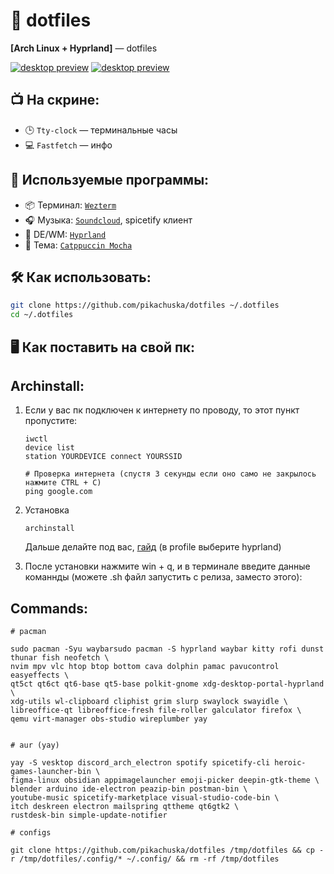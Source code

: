 # 🧠 dotfiles  
**[Arch Linux + Hyprland]** — dotfiles

[![desktop preview](https://github.com/user-attachments/assets/1089956e-8584-41f8-9468-25cb97e8e8ca)](https://youtu.be/h1PToEBmTp8?si=cxRxOS-Yjfr4piW1)
[![desktop preview](https://github.com/user-attachments/assets/4bf650a7-11f0-4dc3-9271-27be57949eca)](https://youtu.be/h1PToEBmTp8?si=cxRxOS-Yjfr4piW1)





## 📺 На скрине:
- 🕒 `Tty-clock` — терминальные часы
- 💻 `Fastfetch` — инфо

## 🧩 Используемые программы:
- 📦 Терминал: [`Wezterm`](https://wezfurlong.org/wezterm/)
- 🎧 Музыка: [`Soundcloud`](https://aur.archlinux.org/packages/soundcloud-rpc-bin), spicetify клиент
- 🧼 DE/WM: [`Hyprland`](https://github.com/hyprwm/Hyprland)
- 🎨 Тема: [`Catppuccin Mocha`](https://catppuccin.com/)

## 🛠️ Как использовать:
```bash
git clone https://github.com/pikachuska/dotfiles ~/.dotfiles
cd ~/.dotfiles
```



## 🖥️ Как поставить на свой пк:


## Archinstall:

1. Если у вас пк подключен к интернету по проводу, то этот пункт пропустите:
   ```
   iwctl
   device list
   station YOURDEVICE connect YOURSSID

   # Проверка интернета (спустя 3 секунды если оно само не закрылось нажмите CTRL + C)
   ping google.com
   ```
   
2. Установка
   ```
   archinstall
   ```
   Дальше делайте под вас, [гайд](https://youtu.be/x2euFpcv7hw?si=QheQG1ymVKtUUnc4&t=441) (в profile выберите hyprland)

3. После установки нажмите win + q, и в терминале введите данные команнды (можете .sh файл запустить с релиза, заместо этого):


## Commands:

```
# pacman

sudo pacman -Syu waybarsudo pacman -S hyprland waybar kitty rofi dunst thunar fish neofetch \
nvim mpv vlc htop btop bottom cava dolphin pamac pavucontrol easyeffects \
qt5ct qt6ct qt6-base qt5-base polkit-gnome xdg-desktop-portal-hyprland \
xdg-utils wl-clipboard cliphist grim slurp swaylock swayidle \
libreoffice-qt libreoffice-fresh file-roller galculator firefox \
qemu virt-manager obs-studio wireplumber yay


# aur (yay)

yay -S vesktop discord_arch_electron spotify spicetify-cli heroic-games-launcher-bin \
figma-linux obsidian appimagelauncher emoji-picker deepin-gtk-theme \
blender arduino ide-electron peazip-bin postman-bin \
youtube-music spicetify-marketplace visual-studio-code-bin \
itch deskreen electron mailspring qttheme qt6gtk2 \
rustdesk-bin simple-update-notifier

# configs

git clone https://github.com/pikachuska/dotfiles /tmp/dotfiles && cp -r /tmp/dotfiles/.config/* ~/.config/ && rm -rf /tmp/dotfiles



```
